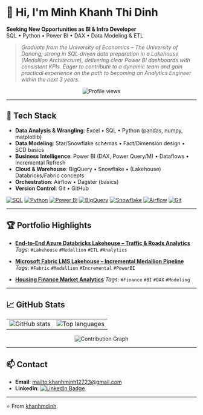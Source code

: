 # 👋 Hi, I'm **Minh Khanh Thi Dinh**

**Seeking New Opportunities as BI & Infra Developer**  
SQL • Python • Power BI • DAX • Data Modeling & ETL

> *Graduate from the University of Economics – The University of Danang; strong in SQL‑driven data preparation in a Lakehouse (Medallion Architecture), delivering clear Power BI dashboards with consistent KPIs. Eager to contribute to a dynamic team and gain practical experience on the path to becoming an Analytics Engineer within the next 3 years.*

<p align="center">
  <img src="https://komarev.com/ghpvc/?username=khanhmdinh&label=Profile%20views&color=0e75b6&style=flat" alt="Profile views" />
</p>

---

## 🧰 Tech Stack
- **Data Analysis & Wrangling**: Excel • SQL • Python (pandas, numpy, matplotlib)  
- **Data Modeling**: Star/Snowflake schemas • Fact/Dimension design • SCD basics  
- **Business Intelligence**: Power BI (DAX, Power Query/M) • Dataflows • Incremental Refresh  
- **Cloud & Warehouse**: BigQuery • Snowflake • (Lakehouse) Databricks/Fabric concepts  
- **Orchestration**: Airflow • Dagster (basics)  
- **Version Control**: Git • GitHub

<p align="left">
  <a href="#"><img src="https://img.shields.io/badge/SQL-ANSI/TSQL/Oracle-0e75b6?style=flat&logo=databricks&logoColor=white" alt="SQL"></a>
  <a href="#"><img src="https://img.shields.io/badge/Python-pandas%20|%20numpy%20|%20matplotlib-3776AB?style=flat&logo=python&logoColor=white" alt="Python"></a>
  <a href="#"><img src="https://img.shields.io/badge/Power%20BI-DAX%20|%20Power%20Query-F2C811?style=flat&logo=powerbi&logoColor=black" alt="Power BI"></a>
  <a href="#"><img src="https://img.shields.io/badge/BigQuery-Data%20Warehouse-4285F4?style=flat&logo=googlebigquery&logoColor=white" alt="BigQuery"></a>
  <a href="#"><img src="https://img.shields.io/badge/Snowflake-Data%20Cloud-29B5E8?style=flat&logo=snowflake&logoColor=white" alt="Snowflake"></a>
  <a href="#"><img src="https://img.shields.io/badge/Airflow-Orchestration-017CEE?style=flat&logo=apacheairflow&logoColor=white" alt="Airflow"></a>
  <a href="#"><img src="https://img.shields.io/badge/Git-Workflow-F05032?style=flat&logo=git&logoColor=white" alt="Git"></a>
</p>

---

## 🏆 Portfolio Highlights
- **[End‑to‑End Azure Databricks Lakehouse – Traffic & Roads Analytics](https://github.com/khanhmdinh/khanhmdinh.github.io/tree/main/01_End-to-End%20Azure%20Databricks%20Lakehouse%20%E2%80%93%20Traffic%20%26%20Roads%20Analytics)**
  *Tags*: `#Lakehouse` `#Medallion` `#ETL` `#Analytics`

- **[Microsoft Fabric LMS Lakehouse – Incremental Medallion Pipeline](https://github.com/khanhmdinh/khanhmdinh.github.io/tree/main/02_Microsoft%20Fabric%20LMS%20Lakehouse%20%E2%80%93%20Incremental%20Medallion%20Pipeline)**
  *Tags*: `#Fabric` `#Medallion` `#Incremental` `#PowerBI`

- **[Housing Finance Market Analytics](https://github.com/khanhmdinh/khanhmdinh.github.io/tree/main/03_Housing%20Finance%20Market%20Analytics)**
  *Tags*: `#Finance` `#BI` `#DAX` `#Modeling`

---

## 📈 GitHub Stats
<table>
  <tr>
    <td>
      <img src="https://github-readme-stats.vercel.app/api?username=khanhmdinh&show_icons=true&include_all_commits=true&count_private=true&hide_border=true" alt="GitHub stats" />
    </td>
    <td>
      <img src="https://github-readme-stats.vercel.app/api/top-langs/?username=khanhmdinh&layout=compact&langs_count=8&hide_border=true" alt="Top languages" />
    </td>
  </tr>
</table>

<p align="center">
  <img src="https://github-readme-activity-graph.vercel.app/graph?username=khanhmdinh&theme=github&area=true&hide_border=true&radius=8" alt="Contribution Graph" />
</p>

---

## 📫 Contact
- **Email**: <mailto:khanhminh12723@gmail.com>  
- **LinkedIn**: <a href="https://www.linkedin.com/in/khanhmdinh/"><img src="https://img.shields.io/badge/LinkedIn-Connect-blue?style=flat&logo=linkedin" alt="LinkedIn Badge" /></a>

---

⭐️ From [khanhmdinh](https://github.com/khanhmdinh).
